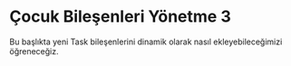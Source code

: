 # Çocuk Bileşenleri Yönetme 3

Bu başlıkta yeni Task bileşenlerini dinamik olarak nasıl ekleyebileceğimizi öğreneceğiz.



